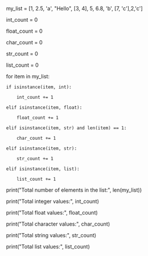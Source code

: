 my_list = [1, 2.5, 'a', "Hello", [3, 4], 5, 6.8, 'b', [7, 'c'],2,'c']

int_count = 0

float_count = 0

char_count = 0

str_count = 0

list_count = 0

for item in my_list:

    if isinstance(item, int):

        int_count += 1

    elif isinstance(item, float):

        float_count += 1

    elif isinstance(item, str) and len(item) == 1:

        char_count += 1

    elif isinstance(item, str):

        str_count += 1

    elif isinstance(item, list):

        list_count += 1

        

print("Total number of elements in the list:", len(my_list))

print("Total integer values:", int_count)

print("Total float values:", float_count)

print("Total character values:", char_count)

print("Total string values:", str_count)

print("Total list values:", list_count)
